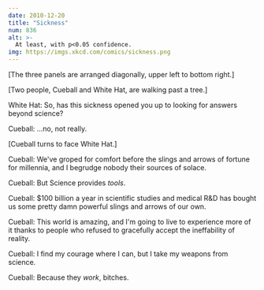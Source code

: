 ```yaml
---
date: 2010-12-20
title: "Sickness"
num: 836
alt: >-
  At least, with p<0.05 confidence.
img: https://imgs.xkcd.com/comics/sickness.png
---
```

[The three panels are arranged diagonally, upper left to bottom right.]

[Two people, Cueball and White Hat, are walking past a tree.]

White Hat: So, has this sickness opened you up to looking for answers beyond science?

Cueball: ...no, not really.

[Cueball turns to face White Hat.]

Cueball: We've groped for comfort before the slings and arrows of fortune for millennia, and I begrudge nobody their sources of solace.

Cueball: But Science provides *tools*.

Cueball: $100 billion a year in scientific studies and medical R&D has bought us some pretty damn powerful slings and arrows of our own.

Cueball: This world is amazing, and I'm going to live to experience more of it thanks to people who refused to gracefully accept the ineffability of reality.

Cueball: I find my courage where I can, but I take my weapons from science.

Cueball: Because they *work*, bitches.